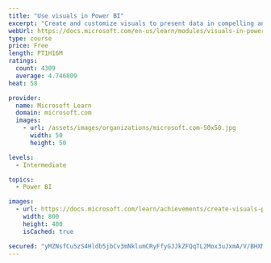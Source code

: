 ```yaml
---
title: "Use visuals in Power BI"
excerpt: "Create and customize visuals to present data in compelling and insightful ways."
webUrl: https://docs.microsoft.com/en-us/learn/modules/visuals-in-power-bi/
type: course
price: Free
length: PT1H16M
ratings:
  count: 4309
  average: 4.746809
heat: 58

provider:
  name: Microsoft Learn
  domain: microsoft.com
  images:
    - url: /assets/images/organizations/microsoft.com-50x50.jpg
      width: 50
      height: 50

levels:
  - Intermediate

topics:
  - Power BI

images:
  - url: https://docs.microsoft.com/learn/achievements/create-visuals-power-bi-desktop-social.png
    width: 800
    height: 400
    isCached: true

secured: "yMZNsfCu5zS4Hldb5jbCv3mNklumCRyFfyGJJkZFQqTL2Mox3uJxmA/V/BHXMdULKpnkZlaakyyL/aDUCadKNRPg2uWUZrjPDD8g/eQn23tHQmR1IEuIYD1sbt74fmm5OTvNk6z28I3LjcB/qniQxX7Jf4EGNABYmk7udgkYiZruU4M12Xkqwmgj1UDdcB9SD8Tz5aeE0stdQw6v4a6gDdHB9JDmh+43jSaMixWxzqXVq+XOwPR6VucjScdQVPEZrg4gnP9mvsaeY/HL8N68fGE6q/CechhipeDxZnpOK8dfpN2G/u1iaeKN1sH10oQ/F2PtsZ5y/WiSF1Zh8/4ZGUPvohbPnplH5s/JYthp6Vrw0hn6H+ld3jsjnMmcLWQmRMvdunlpilX6WR1kZBehjJp/t6p6+4kq/XGuPRu+ZmE=;GITRytqwIGxcmoV0bXMC6A=="
---
```


